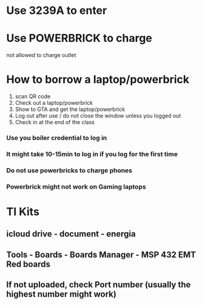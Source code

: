 # Use 3239A to enter
# Use POWERBRICK to charge 
not allowed to charge outlet

# How to borrow a laptop/powerbrick
1. scan QR code 
2. Check out a laptop/powerbrick
3. Show to GTA and get the laptop/powerbrick
4. Log out after use / do not close the window unless you logged out
5. Check in at the end of the class

### Use you boiler credential to log in
### It might take 10-15min to log in if you log for the first time
### Do not use powerbricks to charge phones
### Powerbrick might not work on Gaming laptops

# TI Kits
## icloud drive - document - energia

## Tools - Boards - Boards Manager - MSP 432 EMT Red boards

## If not uploaded, check Port number (usually the highest number might work)
